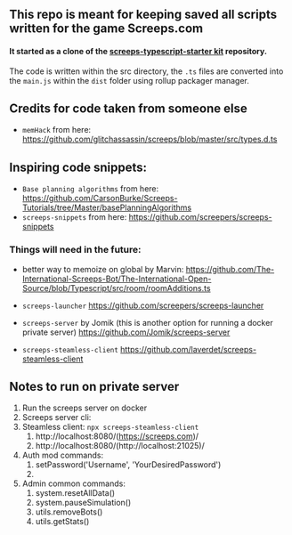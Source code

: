 ## This repo is meant for keeping saved all scripts written for the game Screeps.com


#### It started as a clone of the [screeps-typescript-starter kit](https://github.com/screepers/screeps-typescript-starter)  repository.

The code is written within the src directory, the `.ts` files are converted into the `main.js` within the `dist` folder using rollup packager manager.

## Credits for code taken from someone else
* `memHack` from here: https://github.com/glitchassassin/screeps/blob/master/src/types.d.ts

## Inspiring code snippets:
* `Base planning algorithms` from here: https://github.com/CarsonBurke/Screeps-Tutorials/tree/Master/basePlanningAlgorithms
* `screeps-snippets` from here: https://github.com/screepers/screeps-snippets

### Things will need in the future:
* better way to memoize on global by Marvin:
https://github.com/The-International-Screeps-Bot/The-International-Open-Source/blob/Typescript/src/room/roomAdditions.ts


* `screeps-launcher`
https://github.com/screepers/screeps-launcher


* `screeps-server` by Jomik (this is another option for running a docker private server)
https://github.com/Jomik/screeps-server


* `screeps-steamless-client`
https://github.com/laverdet/screeps-steamless-client

## Notes to run on private server

1. Run the screeps server on docker
2. Screeps server cli: 
3. Steamless client: `npx screeps-steamless-client`
   1. http://localhost:8080/(https://screeps.com)/
   2. http://localhost:8080/(http://localhost:21025)/
4. Auth mod commands:
   1. setPassword('Username', 'YourDesiredPassword')
   2. 
5. Admin common commands:
   1. system.resetAllData()
   2. system.pauseSimulation()
   3. utils.removeBots()
   4. utils.getStats()